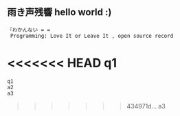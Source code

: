 ## 雨き声残響 hello world :)
    『わかんない = =
     Programming: Love It or Leave It , open source record
     
<<<<<<< HEAD
    q1
=======
    q1
    a2
    a3
>>>>>>> 434971d... a3
